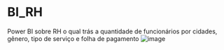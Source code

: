 # BI_RH
Power BI sobre  RH o qual trás a quantidade de funcionários por cidades, gênero, tipo de serviço e folha de pagamento
![image](https://github.com/Henrique-Vicentini/BI_RH/assets/101296125/2c29dcce-cc1b-4a5c-8759-d8f2912ca831)
